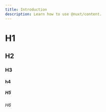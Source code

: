 ```yaml
---
title: Introduction
description: Learn how to use @nuxt/content.
---
```


# H1
## H2
### H3
#### h4
##### H5
###### H6
